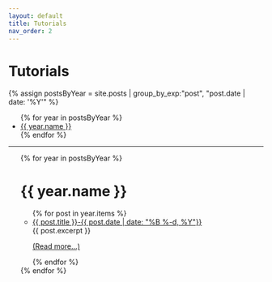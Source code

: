 ```yaml
---
layout: default
title: Tutorials
nav_order: 2
---
```

# Tutorials

{% assign postsByYear =
    site.posts | group_by_exp:"post", "post.date | date: '%Y'" %}
<ul>
{% for year in postsByYear %}
<li><a href="{{ site.url}}{{ page.url }}#{{ year.name }}">{{ year.name }}</a></li>
{% endfor %}
</ul>

---



<ul>
{% for year in postsByYear %}
  <h1 id = "{{ year.name }}">{{ year.name }}</h1>
    <ul>
      {% for post in year.items %}
        <li><a href="{{ post.url }}">{{ post.title }}-{{ post.date | date: "%B %-d, %Y"}}</a></li>
        {{ post.excerpt }}
        <p><a href="{{ post.url }}">(Read more...)</a></p>
      {% endfor %}
    </ul>
{% endfor %}

</ul>